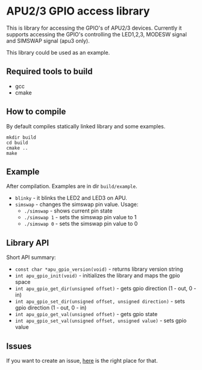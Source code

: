 APU2/3 GPIO access library
==========================

This is library for accessing the GPIO's of APU2/3 devices. Currently it
supports accessing the GPIO's controlling the LED1,2,3, MODESW signal and
SIMSWAP signal (apu3 only).

This library could be used as an example.

Required tools to build
-----------------------

* gcc
* cmake

How to compile
--------------

By default compiles statically linked library and some examples.

```
mkdir build
cd build
cmake ..
make
```

Example
-------

After compilation. Examples are in dir `build/example`.
* `blinky` - it blinks the LED2 and LED3 on APU.
* `simswap` - changes the simswap pin value. Usage:
    * `./simswap`   - shows current pin state
    * `./simswap 1` - sets the simswap pin value to 1
    * `./simswap 0` - sets the simswap pin value to 0

Library API
-----------

Short API summary:

* `const char *apu_gpio_version(void)` - returns library version string
* `int apu_gpio_init(void)` - initializes the library and maps the gpio space
* `int apu_gpio_get_dir(unsigned offset)` - gets gpio direction (1 - out, 0 - in)
* `int apu_gpio_set_dir(unsigned offset, unsigned direction)` - sets gpio direction (1 - out, 0 - in)
* `int apu_gpio_get_val(unsigned offset)` - gets gpio state
* `int apu_gpio_set_val(unsigned offset, unsigned value)` - sets gpio value

Issues
-----------

If you want to create an issue, [here](https://github.com/pcengines/apu2-documentation/issues)
is the right place for that.